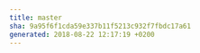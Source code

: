 ```yaml
---
title: master
sha: 9a95f6f1cda59e337b11f5213c932f7fbdc17a61
generated: 2018-08-22 12:17:19 +0200
---
```

